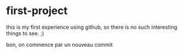 # first-project
this is my first experience using github, so there is no such interesting things to see. ;)

bon, on commence par un nouveau commit